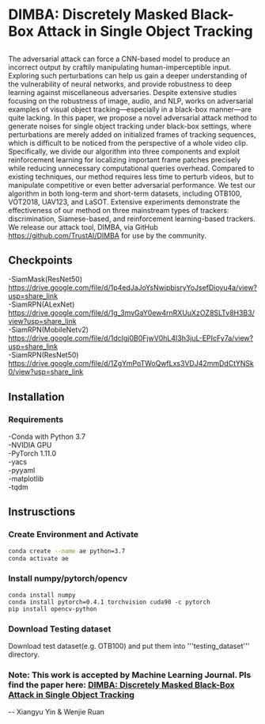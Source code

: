 # DIMBA: Discretely Masked Black-Box Attack in Single Object Tracking

##
The adversarial attack can force a CNN-based model to produce an incorrect output by craftily manipulating human-imperceptible input. Exploring such perturbations can help us gain a deeper understanding of the vulnerability of neural networks, and provide robustness to deep learning against miscellaneous adversaries. Despite extensive studies focusing on the robustness of image, audio, and NLP, works on adversarial examples of visual object tracking—especially in a black-box manner—are quite lacking. In this paper, we propose a novel adversarial attack method to generate noises for single object tracking under black-box settings, where perturbations are merely added on initialized frames of tracking sequences, which is difficult to be noticed from the perspective of a whole video clip. Specifically, we divide our algorithm into three components and exploit reinforcement learning for localizing important frame patches precisely while reducing unnecessary computational queries overhead. Compared to existing techniques, our method requires less time to perturb videos, but to manipulate competitive or even better adversarial performance. We test our algorithm in both long-term and short-term datasets, including OTB100, VOT2018, UAV123, and LaSOT. Extensive experiments demonstrate the effectiveness of our method on three mainstream types of trackers: discrimination, Siamese-based, and reinforcement learning-based trackers. We release our attack tool, DIMBA, via GitHub https://github.com/TrustAI/DIMBA for use by the community.


## Checkpoints
-SiamMask(ResNet50)    https://drive.google.com/file/d/1p4edJaJoYsNwipbisryYoJsefDioyu4a/view?usp=share_link  
-SiamRPN(ALexNet)    https://drive.google.com/file/d/1g_3mvGaY0ew4rnRXUuXzOZ8SLTv8H3B3/view?usp=share_link  
-SiamRPN(MobileNetv2)    https://drive.google.com/file/d/1dcIgj0B0FjwV0hL4I3h3juL-EPIcFy7a/view?usp=share_link     
-SiamRPN(ResNet50)    https://drive.google.com/file/d/1ZgYmPoTWoQwfLxs3VDJ42mmDdCtYNSk0/view?usp=share_link  

## Installation
### Requirements
-Conda with Python 3.7  
-NVIDIA GPU  
-PyTorch 1.11.0  
-yacs  
-pyyaml  
-matplotlib  
-tqdm  

## Instrusctions
### Create Environment and Activate
```bash
conda create --name ae python=3.7
conda activate ae
```
### Install numpy/pytorch/opencv
```
conda install numpy
conda install pytorch=0.4.1 torchvision cuda90 -c pytorch
pip install opencv-python
```
### Download Testing dataset
Download test dataset(e.g. OTB100) and put them into '''testing_dataset''' directory. 
### Note: This work is accepted by Machine Learning Journal. Pls find the paper here: [DIMBA: Discretely Masked Black-Box Attack in Single Object Tracking](https://link.springer.com/article/10.1007/s10994-022-06252-2)


-- Xiangyu Yin & Wenjie Ruan
